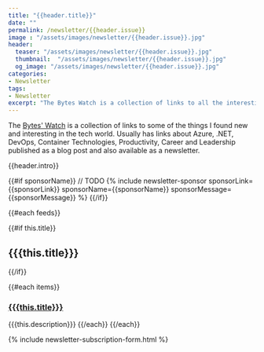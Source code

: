 ```yaml
---
title: "{{header.title}}"
date: ""
permalink: /newsletter/{{header.issue}}
image : "/assets/images/newsletter/{{header.issue}}.jpg"
header:
  teaser: "/assets/images/newsletter/{{header.issue}}.jpg"
  thumbnail:  "/assets/images/newsletter/{{header.issue}}.jpg"
  og_image: "/assets/images/newsletter/{{header.issue}}.jpg"
categories:
- Newsletter
tags:
- Newsletter
excerpt: "The Bytes Watch is a collection of links to all the interesting things I read on Azure, .NET, DevOps, Container Technologies, Productivity, Career and Leadership."
---
```


The [Bytes' Watch](https://www.gurucharan.in/newsletter/) is a collection of links to some of the things I found new and interesting in the tech world. Usually has links about Azure, .NET, DevOps, Container Technologies, Productivity, Career and Leadership published as a blog post and also available as a newsletter.

{{header.intro}}

{{#if sponsorName}}
// TODO
{% include newsletter-sponsor sponsorLink={{sponsorLink}} sponsorName={{sponsorName}} sponsorMessage={{sponsorMessage}}  %}
{{/if}}

{{#each feeds}}

{{#if this.title}}
## {{{this.title}}}
{{/if}}

{{#each items}}
### [{{{this.title}}}]({{{this.link}}})
{{{this.description}}}
{{/each}}
{{/each}}

{% include newsletter-subscription-form.html %}
